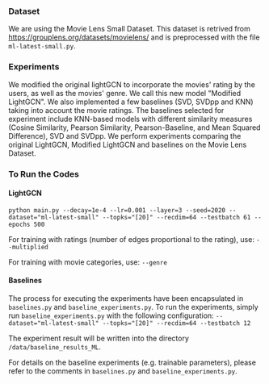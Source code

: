 ### Dataset
We are using the Movie Lens Small Dataset. This dataset is retrived from <https://grouplens.org/datasets/movielens/> and is preprocessed with the file `ml-latest-small.py`.

### Experiments
We modified the original lightGCN to incorporate the movies' rating by the users, as well as the movies' genre. We call this new model "Modified LightGCN". 
We also implemented a few baselines (SVD, SVDpp and KNN) taking into account the movie ratings. The baselines selected for experiment include KNN-based models with different similarity measures (Cosine Similarity, Pearson Similarity, Pearson-Baseline, and Mean Squared Difference), SVD and SVDpp.
We perform experiments comparing the original LightGCN, Modified LightGCN and baselines on the Movie Lens Dataset. 

### To Run the Codes
#### LightGCN
`python main.py --decay=1e-4 --lr=0.001 --layer=3 --seed=2020 --dataset="ml-latest-small" --topks="[20]" --recdim=64 --testbatch 61 --epochs 500`

For training with ratings (number of edges proportional to the rating), use:
`--multiplied`

For training with movie categories, use:
`--genre`

#### Baselines
The process for executing the experiments have been encapsulated in `baselines.py` and `baseline_experiments.py`. To run the experiments, simply run `baseline_experiments.py` with the following configuration:
`--dataset="ml-latest-small" --topks="[20]" --recdim=64 --testbatch 12`

The experiment result will be written into the directory `/data/baseline_results_ML`. 

For details on the baseline experiments (e.g. trainable parameters), please refer to the comments in `baselines.py` and `baseline_experiments.py`.
